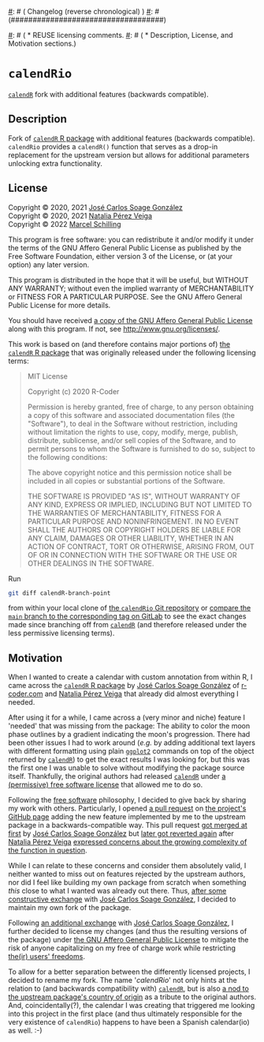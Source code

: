 <!--
SPDX-FileCopyrightText: 2022 Marcel Schilling <foss@mschilli.com>

SPDX-License-Identifier: FSFAP
-->

[#]: # (README Markdown file for `calendRio` fork of `calendR` R)
[#]: # (package)
[#]: #
[#]: # (Copyright [C] 2022  Marcel Schilling <foss@mschilli.com>)
[#]: #
[#]: # (This file is part of `calendRio`.)
[#]: #
[#]: # (`calendRio` is free software: you can redistribute it and/or)
[#]: # (modify it under the terms of the GNU Affero General Public)
[#]: # (License as published by the Free Software Foundation, either)
[#]: # (version 3 of the License, or [at your option] any later)
[#]: # (version.)
[#]: #
[#]: # (This program is distributed in the hope that it will be useful,)
[#]: # (but WITHOUT ANY WARRANTY; without even the implied warranty of)
[#]: # (MERCHANTABILITY or FITNESS FOR A PARTICULAR PURPOSE.  See the)
[#]: # (GNU Affero General Public License for more details.)
[#]: #
[#]: # (You should have received a copy of the GNU Affero General Public)
[#]: # (License along with this program.  If not, see)
[#]: # (<http://www.gnu.org/licenses/>.)
[#]: #
[#]: # (Copying and distribution of this file, with or without)
[#]: # (modification, are permitted in any medium without royalty)
[#]: # (provided the copyright notice and this notice are preserved.)
[#]: # (This file is offered as-is, without any warranty.)


[#]: # (#####################)
[#]: # ( General Information )
[#]: # (#####################)

[#]: # (File:        README.md)
[#]: # (Created:     2022-02-19)
[#]: # (Last update: 2022-03-04)
[#]: # (Author:      Marcel Schilling <foss@mschilli.com>)
[#]: # (License:     GNU All-Permissive License)
[#]: # (Purpose:     Document `calendRio` fork of `calendR` R package.)


[#]: # (###################################)
[#]: # ( Changelog (reverse chronological) )
[#]: # (###################################)

[#]: # (2022-03-04:)
[#]: # ( * Documentation:)
[#]: # (   * Extended title as requested by CRAN review.)
[#]: # (2022-02-24:)
[#]: # ( * Documentation:)
[#]: # (   * Added parentheses to function name in description as)
[#]: # (     requested by CRAN review.)
[#]: # (2022-02-21:)
[#]: # ( * Documentation:)
[#]: # (   * Extended description as requested by CRAN review.)
[#]: # (2022-02-21:)
[#]: # ( * Documentation:)
[#]: # (   * Added header comments.)
[#]: # (   * Fixed `mailto:` link.)
[#]: # (   * Changed license file links to target copy visible to CRAN.)
[#]: # (2022-02-19:)
[#]: # ( * Initial version:)
[#]: # (   * REUSE licensing comments.
[#]: # (   * Description, License, and Motivation sections.)


[#]: # (########)
[#]: # ( README )
[#]: # (########)


# `calendRio`

[`calendR`](https://r-coder.com/calendar-plot-r/) fork with additional
features (backwards compatible).


## Description

Fork of [`calendR` R package](https://r-coder.com/calendar-plot-r/) with
additional features (backwards compatible).
`calendRio` provides a `calendR()` function that serves as a drop-in
replacement for the upstream version but allows for additional parameters
unlocking extra functionality.


## License

Copyright © 2020, 2021 [José Carlos Soage
González](mailto:jsoage@uvigo.es)  
Copyright © 2020, 2021 [Natalia Pérez Veiga](mailto:naperez@uvigo.es)  
Copyright © 2022 [Marcel Schilling](mailto:foss@mschilli.com)

This program is free software: you can redistribute it and/or modify it
under the terms of the GNU Affero General Public License as published
by the Free Software Foundation, either version 3 of the License, or
(at your option) any later version.

This program is distributed in the hope that it will be useful, but
WITHOUT ANY WARRANTY; without even the implied warranty of
MERCHANTABILITY or FITNESS FOR A PARTICULAR PURPOSE.
See the GNU Affero General Public License for more details.

You should have received [a copy of the GNU Affero General Public
License](inst/LICENSES/AGPL-3.0-or-later.txt) along with this program.
If not, see <http://www.gnu.org/licenses/>.

This work is based on (and therefore contains major portions of) [the
`calendR` R package](https://r-coder.com/calendar-plot-r/) that was
originally released under the following licensing terms:

> MIT License
>
> Copyright (c) 2020 R-Coder
>
> Permission is hereby granted, free of charge, to any person obtaining
> a copy of this software and associated documentation files (the
> "Software"), to deal in the Software without restriction, including
> without limitation the rights to use, copy, modify, merge, publish,
> distribute, sublicense, and/or sell copies of the Software, and to
> permit persons to whom the Software is furnished to do so, subject to
> the following conditions:
>
> The above copyright notice and this permission notice shall be
> included in all copies or substantial portions of the Software.
>
> THE SOFTWARE IS PROVIDED "AS IS", WITHOUT WARRANTY OF ANY KIND,
> EXPRESS OR IMPLIED, INCLUDING BUT NOT LIMITED TO THE WARRANTIES OF
> MERCHANTABILITY, FITNESS FOR A PARTICULAR PURPOSE AND NONINFRINGEMENT.
> IN NO EVENT SHALL THE AUTHORS OR COPYRIGHT HOLDERS BE LIABLE FOR ANY
> CLAIM, DAMAGES OR OTHER LIABILITY, WHETHER IN AN ACTION OF CONTRACT,
> TORT OR OTHERWISE, ARISING FROM, OUT OF OR IN CONNECTION WITH THE
> SOFTWARE OR THE USE OR OTHER DEALINGS IN THE SOFTWARE.

Run

```sh
git diff calendR-branch-point
```

from within your local clone of [the `calendRio` Git
repository](https://gitlab.com/mschilli/calendRio) or [compare the
`main` branch to the corresponding tag on
GitLab](https://gitlab.com/mschilli/calendRio/-/compare/calendR-branch-point...main)
to see the exact changes made since branching off from
[`calendR`](https://r-coder.com/calendar-plot-r/) (and therefore
released under the less permissive licensing terms).


## Motivation

When I wanted to create a calendar with custom annotation from within
R, I came across the [`calendR` R
package](https://r-coder.com/calendar-plot-r/) by [José Carlos Soage
González](mailto:jsoage@uvigo.es) of [r-coder.com](https://r-coder.com)
and [Natalia Pérez Veiga](mailto:naperez@uvigo.es) that already did
almost everything I needed.

After using it for a while, I came across a (very minor and niche)
feature I 'needed' that was missing from the package: The ability to
color the moon phase outlines by a gradient indicating the moon's
progression.
There had been other issues I had to work around (*e.g.* by adding
additional text layers with different formatting using plain
[`ggplot2`](https://ggplot2.tidyverse.org/) commands on top of the
object returned by [`calendR`](https://r-coder.com/calendar-plot-r/)) to
get the exact results I was looking for, but this was the first one I
was unable to solve without modifying the package source itself.
Thankfully, the original authors had released
[`calendR`](https://r-coder.com/calendar-plot-r/) under [a (permissive)
free software
license](https://github.com/R-CoderDotCom/calendR/blob/2b5b9ae1c5260ee1e7526f2d0b44f187a5b572f2/LICENSE)
that allowed me to do so.

Following the [free software](https://www.fsf.org) philosophy, I decided
to give back by sharing my work with others.
Particularly, I opened [a pull
request](https://github.com/R-CoderDotCom/calendR/pull/13) on [the
project's GitHub page](https://github.com/R-CoderDotCom/calendR) adding
the new feature implemented by me to the upstream package in a
backwards-compatible way.
This pull request [got merged at
first](https://github.com/R-CoderDotCom/calendR/pull/13#event-5789415281)
by [José Carlos Soage González](mailto:jsoage@uvigo.es) but [later got
reverted
again](https://github.com/R-CoderDotCom/calendR/pull/14#event-5789417256)
after [Natalia Pérez Veiga](mailto:naperez@uvigo.es) [expressed concerns
about the growing complexity of the function in
question](https://github.com/R-CoderDotCom/calendR/pull/14#issuecomment-998031146).

While I can relate to these concerns and consider them absolutely valid,
I neither wanted to miss out on features rejected by the upstream
authors, nor did I feel like building my own package from scratch when
something *this* close to what I wanted was already out there.
Thus, [after some constructive
exchange](https://github.com/R-CoderDotCom/calendR/pull/14#issuecomment-998134782)
with [José Carlos Soage González](mailto:jsoage@uvigo.es), I decided to
maintain my own fork of the package.

Following [an additional
exchange](https://github.com/R-CoderDotCom/calendR/issues/15) with [José
Carlos Soage González](mailto:jsoage@uvigo.es), I further decided to
license my changes (and thus the resulting versions of the package)
under [the GNU Affero General Public
License](inst/LICENSES/AGPL-3.0-or-later.txt) to mitigate the risk of
anyone capitalizing on my free of charge work while restricting [the(ir)
users'
freedoms](https://www.gnu.org/philosophy/free-sw.html#four-freedoms).

To allow for a better separation between the differently licensed
projects, I decided to rename my fork.
The name '*calendRio*' not only hints at the relation to (and backwards
compatibility with) [`calendR`](https://r-coder.com/calendar-plot-r/),
but is also [a nod to the upstream package's country of
origin](https://en.wiktionary.org/wiki/calendario#Spanish) as a tribute
to the original authors.
And, coincidentally(?), the calendar I was creating that triggered me
looking into this project in the first place (and thus ultimately
responsible for the very existence of `calendRio`) happens to have been
a Spanish calendar(io) as well. :-)
